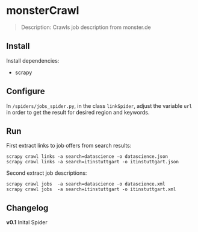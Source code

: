 # monsterCrawl
> Description: Crawls job description from monster.de

## Install
Install dependencies:

* scrapy

## Configure
In `/spiders/jobs_spider.py`, in the class `linkSpider`, adjust the variable `url` in order to get the result for desired region and keywords.

## Run
First extract links to job offers from search results:

```
scrapy crawl links -a search=datascience -o datascience.json
scrapy crawl links -a search=itinstuttgart -o itinstuttgart.json
```

Second extract job descriptions:

```
scrapy crawl jobs  -a search=datascience -o datascience.xml
scrapy crawl jobs  -a search=itinstuttgart -o itinstuttgart.xml
```

## Changelog
**v0.1**
Inital Spider

